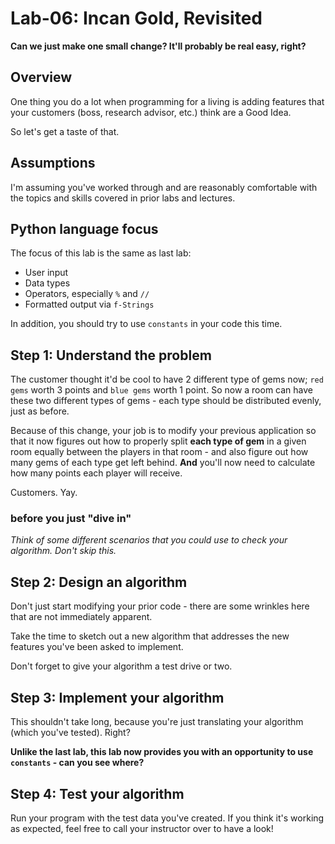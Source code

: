 # Lab-06: Incan Gold, Revisited

**Can we just make one small change? It'll probably be real easy, right?**

## Overview

One thing you do a lot when programming for a living is adding features that your customers (boss, research advisor, etc.) think are a Good Idea.

So let's get a taste of that.

## Assumptions

I'm assuming you've worked through and are reasonably comfortable with the topics and skills covered in prior labs and lectures.

## Python language focus

The focus of this lab is the same as last lab:

- User input
- Data types
- Operators, especially `%` and `//`
- Formatted output via `f-Strings`

In addition, you should try to use `constants` in your code this time.

## Step 1: Understand the problem

The customer thought it'd be cool to have 2 different type of gems now; `red gems` worth 3 points and `blue gems` worth 1 point. So now a room can have these two different types of gems - each type should be distributed evenly, just as before.

Because of this change, your job is to modify your previous application so that it now figures out how to properly split **each type of gem** in a given room equally between the players in that room - and also figure out how many gems of each type get left behind. **And** you'll now need to calculate how many points each player will receive.

Customers. Yay.

### before you just "dive in"

_Think of some different scenarios that you could use to check your algorithm. Don't skip this._

## Step 2: Design an algorithm

Don't just start modifying your prior code - there are some wrinkles here that are not immediately apparent.

Take the time to sketch out a new algorithm that addresses the new features you've been asked to implement.

Don't forget to give your algorithm a test drive or two.

## Step 3: Implement your algorithm

This shouldn't take long, because you're just translating your algorithm (which you've tested). Right?

**Unlike the last lab, this lab now provides you with an opportunity to use `constants` - can you see where?**

## Step 4: Test your algorithm

Run your program with the test data you've created. If you think it's working as expected, feel free to call your instructor over to have a look!